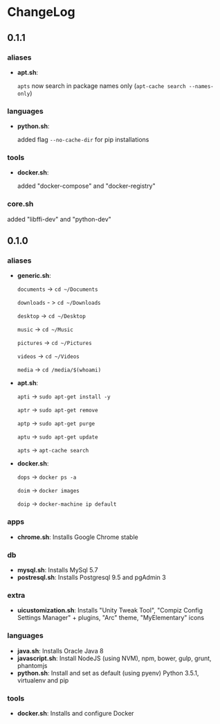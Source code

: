 # ChangeLog

## 0.1.1

### aliases

- **apt.sh**:

    `apts` now search in package names only (`apt-cache search --names-only`)

### languages

- **python.sh**:

    added flag `--no-cache-dir` for pip installations

### tools

- **docker.sh**:

    added "docker-compose" and "docker-registry"

### core.sh

added "libffi-dev" and "python-dev"


## 0.1.0

### aliases

- **generic.sh**:
    
    `documents` -> `cd ~/Documents`

    `downloads` - > `cd ~/Downloads`

    `desktop` -> `cd ~/Desktop`

    `music` -> `cd ~/Music`

    `pictures` -> `cd ~/Pictures`

    `videos` -> `cd ~/Videos`

    `media` -> `cd /media/$(whoami)`

- **apt.sh**:
    
    `apti` -> `sudo apt-get install -y`
    
    `aptr` -> `sudo apt-get remove`
    
    `aptp` -> `sudo apt-get purge`
    
    `aptu` -> `sudo apt-get update`
    
    `apts` -> `apt-cache search`
    
- **docker.sh**:
    
    `dops` -> `docker ps -a`
    
    `doim` -> `docker images`
    
    `doip` -> `docker-machine ip default`

### apps

- **chrome.sh**: Installs Google Chrome stable

### db

- **mysql.sh**: Installs MySql 5.7
- **postresql.sh**: Installs Postgresql 9.5 and pgAdmin 3

### extra

- **uicustomization.sh**: Installs "Unity Tweak Tool", "Compiz Config Settings Manager" + plugins, "Arc" theme, "MyElementary" icons

### languages

- **java.sh**: Installs Oracle Java 8
- **javascript.sh**: Install NodeJS (using NVM), npm, bower, gulp, grunt, phantomjs
- **python.sh**: Install and set as default (using pyenv) Python 3.5.1, virtualenv and pip

### tools

- **docker.sh**: Installs and configure Docker
